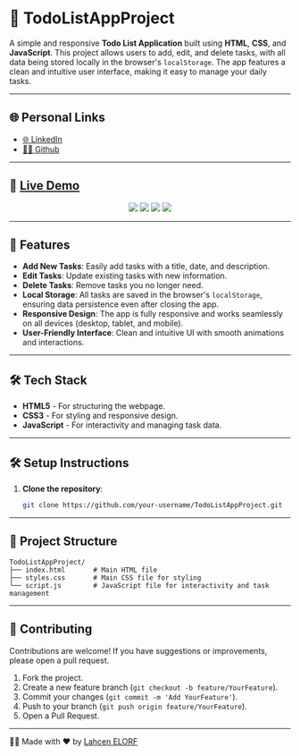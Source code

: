 # 📝 TodoListAppProject

A simple and responsive **Todo List Application** built using **HTML**, **CSS**, and **JavaScript**. This project allows users to add, edit, and delete tasks, with all data being stored locally in the browser's `localStorage`. The app features a clean and intuitive user interface, making it easy to manage your daily tasks.

---

## 🌐 Personal Links
- [🌐 LinkedIn](https://www.linkedin.com/in/lahcenelorf/)
- [👨‍💻 Github](https://github.com/ELORF-Lahcen)

---

## 🔗 [Live Demo](https://elorf-lahcen.github.io/TodoListAppProject/)
<div align="center">
    <img src="https://img.shields.io/badge/HTML-5-orange?style=for-the-badge&logo=html5&logoColor=white" />
    <img src="https://img.shields.io/badge/CSS-3-blue?style=for-the-badge&logo=css3&logoColor=white" />
    <img src="https://img.shields.io/badge/JavaScript-yellow?style=for-the-badge&logo=javascript&logoColor=black" />
    <img src="https://img.shields.io/badge/Responsive%20Design-Mobile%20Friendly-blueviolet?style=for-the-badge&logo=responsive&logoColor=white" />
</div>

---

## 📌 Features

- **Add New Tasks**: Easily add tasks with a title, date, and description.
- **Edit Tasks**: Update existing tasks with new information.
- **Delete Tasks**: Remove tasks you no longer need.
- **Local Storage**: All tasks are saved in the browser's `localStorage`, ensuring data persistence even after closing the app.
- **Responsive Design**: The app is fully responsive and works seamlessly on all devices (desktop, tablet, and mobile).
- **User-Friendly Interface**: Clean and intuitive UI with smooth animations and interactions.

---

## 🛠️ Tech Stack

- **HTML5** - For structuring the webpage.
- **CSS3** - For styling and responsive design.
- **JavaScript** - For interactivity and managing task data.

---

## 🛠️ Setup Instructions

1. **Clone the repository**:
   ```bash
   git clone https://github.com/your-username/TodoListAppProject.git

--- 

## 📂 Project Structure

```plaintext
TodoListAppProject/
├── index.html       # Main HTML file
├── styles.css       # Main CSS file for styling
└── script.js        # JavaScript file for interactivity and task management
```

---

## 🤝 Contributing

Contributions are welcome! If you have suggestions or improvements, please open a pull request.

1. Fork the project.
2. Create a new feature branch (`git checkout -b feature/YourFeature`).
3. Commit your changes (`git commit -m 'Add YourFeature'`).
4. Push to your branch (`git push origin feature/YourFeature`).
5. Open a Pull Request.

---

👨‍💻 Made with ❤️ by [Lahcen ELORF](https://github.com/elorf-lahcen)
